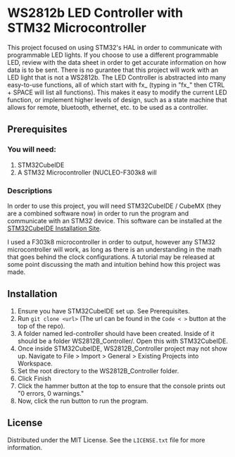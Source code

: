 # WS2812b LED Controller with STM32 Microcontroller
This project focused on using STM32's HAL in order to communicate with programmable LED lights. If you choose to use a different programmable LED, review with the data sheet in order to get accurate information on how data is to be sent. There is no gurantee that this project will work with an LED light that is not a WS2812b. The LED Controller is abstracted into many easy-to-use functions, all of which start with fx_ (typing in "fx_" then CTRL + SPACE will list all functions). This makes it easy to modify the current LED function, or implement higher levels of design, such as a state machine that allows for remote, bluetooth, ethernet, etc. to be used as a controller. 

## Prerequisites

### You will need:
1. STM32CubeIDE
2. A STM32 Microcontroller (NUCLEO-F303k8 will

### Descriptions
In order to use this project, you will need STM32CubeIDE / CubeMX (they are a combined software now) in order to run the program and communicate with an STM32 device. This software can be installed at the [STM32CubeIDE Installation Site](https://www.st.com/en/development-tools/stm32cubeide.html).

I used a F303k8 microcontroller in order to output, however any STM32 microcontroller will work, as long as there is an understanding in the math that goes behind the clock configurations. A tutorial may be released at some point discussing the math and intuition behind how this project was made.

## Installation
1. Ensure you have STM32CubeIDE set up. See Prerequisites.
2. Run ```git clone <url>``` (The url can be found in the ```Code < >``` button at the top of the repo).
3. A folder named led-controller should have been created. Inside of it should be a folder WS2812B_Controller/. Open this with STM32CubeIDE.
4. Once inside STM32CubeIDE, WS2812B_Controller project may not show up. Navigate to File > Import > General > Existing Projects into Workspace.
5. Set the root directory to the WS2812B_Controller folder.
6. Click Finish
7. Click the hammer button at the top to ensure that the console prints out "0 errors, 0 warnings."
8. Now, click the run button to run the program.

## License
Distributed under the MIT License. See the ```LICENSE.txt``` file for more information.
